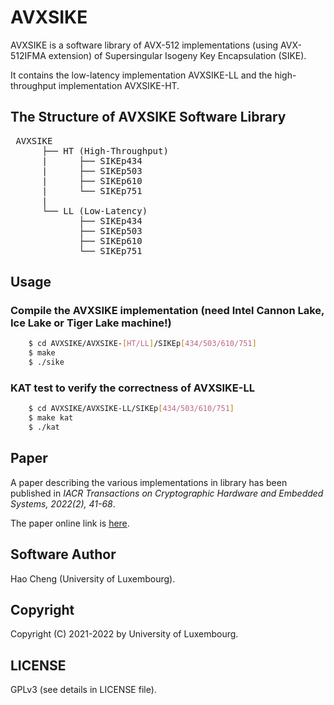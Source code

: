 # AVXSIKE

AVXSIKE is a software library of AVX-512 implementations (using AVX-512IFMA
extension) of Supersingular Isogeny Key Encapsulation (SIKE).

It contains the low-latency implementation AVXSIKE-LL and the high-throughput
implementation AVXSIKE-HT.

## The Structure of AVXSIKE Software Library
<pre> AVXSIKE
      ├── HT (High-Throughput) 
      |      ├── SIKEp434 
      |      ├── SIKEp503     
      |      ├── SIKEp610     
      |      └── SIKEp751         
      |
      └── LL (Low-Latency) 
             ├── SIKEp434 
             ├── SIKEp503     
             ├── SIKEp610     
             └── SIKEp751  
</pre>

## Usage

### Compile the AVXSIKE implementation (need Intel Cannon Lake, Ice Lake or Tiger Lake machine!)

```bash
    $ cd AVXSIKE/AVXSIKE-[HT/LL]/SIKEp[434/503/610/751] 
    $ make 
    $ ./sike
```
### KAT test to verify the correctness of AVXSIKE-LL

```bash
    $ cd AVXSIKE/AVXSIKE-LL/SIKEp[434/503/610/751] 
    $ make kat
    $ ./kat
```

## Paper
A paper describing the various implementations in library has been published in
*IACR Transactions on Cryptographic Hardware and Embedded Systems, 2022(2),
41-68*.

The paper online link is
[here](https://tches.iacr.org/index.php/TCHES/article/view/9480/9021).

## Software Author
Hao Cheng (University of Luxembourg).

## Copyright
Copyright (C) 2021-2022 by University of Luxembourg.

## LICENSE
GPLv3 (see details in LICENSE file).
